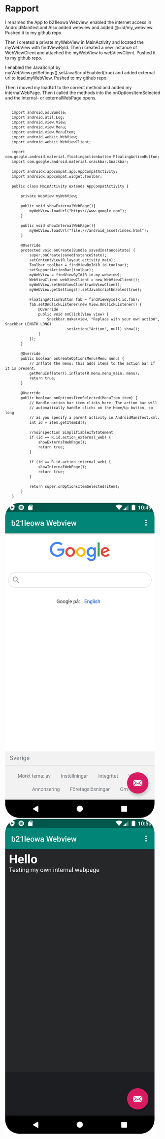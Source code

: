
# Rapport

I renamed the App to b21leowa Webview, enabled the internet access in AndroidManifest.xml
Also added webview and added @+id/my_webview. Pushed it to my github repo.

Then i created a private myWebView in  MainActivity and located the myWebView with findViewById.
Then i created a new instance of WebViewClient and attached the myWebView to webViewClient.
Pushed it to my github repo.

I enabled the JavaScript by myWebView.getSettings().setJavaScriptEnabled(true)
 and added external url to load.myWebView. Pushed to my github repo.

Then i moved my loadUrl to the correct method and added my internalWebPage.
Then i called the methods into the onOptionsItemSelected and the internal- or externalWebPage opens.

 ```package com.example.webviewapp;

    import android.os.Bundle;
    import android.util.Log;
    import android.view.View;
    import android.view.Menu;
    import android.view.MenuItem;
    import android.webkit.WebView;
    import android.webkit.WebViewClient;

    import com.google.android.material.floatingactionbutton.FloatingActionButton;
    import com.google.android.material.snackbar.Snackbar;

    import androidx.appcompat.app.AppCompatActivity;
    import androidx.appcompat.widget.Toolbar;

    public class MainActivity extends AppCompatActivity {

        private WebView myWebView;

        public void showExternalWebPage(){
            myWebView.loadUrl("https://www.google.com");
        }

        public void showInternalWebPage(){
            myWebView.loadUrl("file:///android_asset/index.html");
        }

        @Override
        protected void onCreate(Bundle savedInstanceState) {
            super.onCreate(savedInstanceState);
            setContentView(R.layout.activity_main);
            Toolbar toolbar = findViewById(R.id.toolbar);
            setSupportActionBar(toolbar);
            myWebView = findViewById(R.id.my_webview);
            WebViewClient webViewClient = new WebViewClient();
            myWebView.setWebViewClient(webViewClient);
            myWebView.getSettings().setJavaScriptEnabled(true);

            FloatingActionButton fab = findViewById(R.id.fab);
            fab.setOnClickListener(new View.OnClickListener() {
                @Override
                public void onClick(View view) {
                    Snackbar.make(view, "Replace with your own action", Snackbar.LENGTH_LONG)
                            .setAction("Action", null).show();
                }
            });
        }

        @Override
        public boolean onCreateOptionsMenu(Menu menu) {
            // Inflate the menu; this adds items to the action bar if it is present.
            getMenuInflater().inflate(R.menu.menu_main, menu);
            return true;
        }

        @Override
        public boolean onOptionsItemSelected(MenuItem item) {
            // Handle action bar item clicks here. The action bar will
            // automatically handle clicks on the Home/Up button, so long
            // as you specify a parent activity in AndroidManifest.xml.
            int id = item.getItemId();

            //noinspection SimplifiableIfStatement
            if (id == R.id.action_external_web) {
                showExternalWebPage();
                return true;
            }

            if (id == R.id.action_internal_web) {
                showInternalWebPage();
                return true;
            }

            return super.onOptionsItemSelected(item);
        }
    }
```


![](externalWebPage.png)
![](internalWebPage.png)

